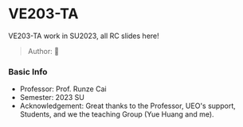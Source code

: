 # VE203-TA
VE203-TA work in SU2023, all RC slides here!
> Author: :hamster:

### Basic Info

+ Professor: Prof. Runze Cai
+ Semester: 2023 SU
+ Acknowledgement: Great thanks to the Professor, UEO's support, Students, and we the teaching Group (Yue Huang and me).
